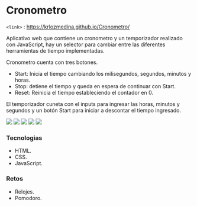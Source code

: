 # Cronometro

`<link>` : <https://krlozmedina.github.io/Cronometro/>

Aplicativo web que contiene un cronometro y un temporizador realizado con JavaScript, hay un selector para cambiar entre las diferentes herramientas de tiempo implementadas.

Cronometro cuenta con tres botones.

-	Start: Inicia el tiempo cambiando los milisegundos, segundos, minutos y horas.
-	Stop: detiene el tiempo y queda en espera de continuar con Start.
-	Reset: Reinicia el tiempo estableciendo el contador en 0.

El temporizador cuneta con el inputs para ingresar las horas, minutos y segundos y un botón Start para iniciar a descontar el tiempo ingresado.

![](https://img.shields.io/github/stars/KrlozMedina/Cronometro) ![](https://img.shields.io/github/forks/KrlozMedina/Cronometro) ![](https://img.shields.io/github/tag/KrlozMedina/Cronometro) ![](https://img.shields.io/github/release/KrlozMedina/Cronometro) ![](https://img.shields.io/github/issues/KrlozMedina/Cronometro)

### Tecnologias

- HTML.
- CSS.
- JavaScript.

### Retos

- Relojes.
- Pomodoro.
